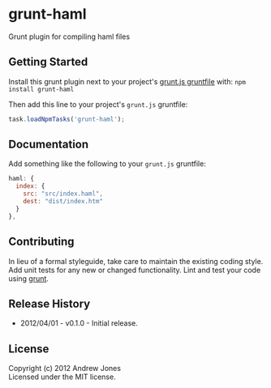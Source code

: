 # grunt-haml

Grunt plugin for compiling haml files

## Getting Started
Install this grunt plugin next to your project's [grunt.js gruntfile][getting_started] with: `npm install grunt-haml`

Then add this line to your project's `grunt.js` gruntfile:

```javascript
task.loadNpmTasks('grunt-haml');
```

[grunt]: https://github.com/cowboy/grunt
[getting_started]: https://github.com/cowboy/grunt/blob/master/docs/getting_started.md

## Documentation
Add something like the following to your `grunt.js` gruntfile:

```javascript
haml: {
  index: {
    src: "src/index.haml",
    dest: "dist/index.htm"
  }
},
```

## Contributing
In lieu of a formal styleguide, take care to maintain the existing coding style. Add unit tests for any new or changed functionality. Lint and test your code using [grunt][grunt].

## Release History
* 2012/04/01 - v0.1.0 - Initial release.

## License
Copyright (c) 2012 Andrew Jones  
Licensed under the MIT license.
